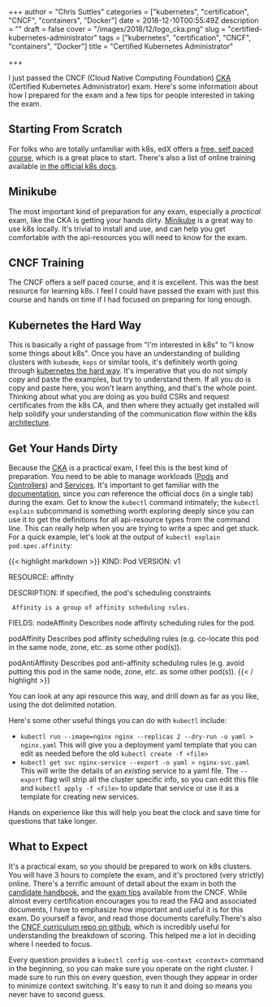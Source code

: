 +++
author = "Chris Suttles"
categories = ["kubernetes", "certification", "CNCF", "containers", "Docker"]
date = 2018-12-10T00:55:49Z
description = ""
draft = false
cover = "/images/2018/12/logo_cka.png"
slug = "certified-kubernetes-administrator"
tags = ["kubernetes", "certification", "CNCF", "containers", "Docker"]
title = "Certified Kubernetes Administrator"

+++


I just passed the CNCF (Cloud Native Computing Foundation) [CKA](https://www.cncf.io/certification/cka/) (Certified Kubernetes Administrator) exam. Here's some information about how I prepared for the exam and a few tips for people interested in taking the exam.

## Starting From Scratch

For folks who are totally unfamiliar with k8s, edX offers a [free, self paced course](https://www.edx.org/course/introduction-to-kubernetes), which is a great place to start. There's also a list of online training available [in the official k8s docs](https://kubernetes.io/docs/tutorials/online-training/overview/).

## Minikube

The most important kind of preparation for any exam, especially a _practical_ exam, like the CKA is getting your hands dirty. [Minikube](https://github.com/kubernetes/minikube) is a great way to use k8s locally. It's trivial to install and use, and can help you get comfortable with the api-resources you will need to know for the exam.

## CNCF Training

The CNCF offers a self paced course, and it is excellent. This was the best resource for learning k8s. I feel I could have passed the exam with just this course and hands on time if I had focused on preparing for long enough.

## Kubernetes the Hard Way

This is basically a right of passage from "I'm interested in k8s" to "I know some things about k8s". Once you have an understanding of building clusters with `kubeadm`, `kops` or similar tools, it's definitely worth going through [kubernetes the hard way](https://github.com/kelseyhightower/kubernetes-the-hard-way). It's imperative that you do not simply copy and paste the examples, but try to understand them. If all you do is copy and paste here, you won't learn anything, and that's the whole point. Thinking about what you are doing as you build CSRs and request certificates from the k8s CA, and then where they actually get installed will help solidify your understanding of the communication flow within the k8s [architecture](https://kubernetes.io/docs/concepts/architecture/).

## Get Your Hands Dirty

Because the [CKA](https://www.cncf.io/certification/cka/) is a practical exam, I feel this is the best kind of preparation. You need to be able to manage workloads ([Pods](https://kubernetes.io/docs/concepts/workloads/pods/) and [Controllers](https://kubernetes.io/docs/concepts/workloads/controllers/)) and [Services](https://kubernetes.io/docs/concepts/services-networking/service/). It's important to get familiar with the [documentation](https://kubernetes.io/docs/home/?path=users&persona=cluster-operator&level=foundational), since you _can_ reference the official docs (in a single tab) during the exam. Get to know the `kubectl` command intimately; the `kubectl explain` subcommand is something worth exploring deeply since you can use it to get the definitions for all api-resource types from the command line. This can really help when you are trying to write a spec and get stuck. For a quick example, let's look at the output of `kubectl explain pod.spec.affinity`:

{{< highlight markdown >}}
KIND:     Pod
VERSION:  v1

RESOURCE: affinity <Object>

DESCRIPTION:
     If specified, the pod's scheduling constraints

     Affinity is a group of affinity scheduling rules.

FIELDS:
   nodeAffinity	<Object>
     Describes node affinity scheduling rules for the pod.

   podAffinity	<Object>
     Describes pod affinity scheduling rules (e.g. co-locate this pod in the
     same node, zone, etc. as some other pod(s)).

   podAntiAffinity	<Object>
     Describes pod anti-affinity scheduling rules (e.g. avoid putting this pod
     in the same node, zone, etc. as some other pod(s)).
{{< / highlight >}}

You can look at any api resource this way, and drill down as far as you like, using the dot delimited notation.

Here's some other useful things you can do with `kubectl` include:

* `kubectl run --image=nginx nginx --replicas 2 --dry-run -o yaml > nginx.yaml` This will give you a deployment yaml template that you can edit as needed before the old `kubectl create -f <file>`
* `kubectl get svc nginx-service --export -o yaml > nginx-svc.yaml` This will write the details of an _existing_ service to a yaml file. The `--export` flag will strip all the cluster specific info, so you can edit this file and `kubectl apply -f <file>` to update that service or use it as a template for creating new services.

Hands on experience like this will help you beat the clock and save time for questions that take longer.

## What to Expect

It's a practical exam, so you should be prepared to work on k8s clusters. You will have 3 hours to complete the exam, and it's proctored (very strictly) online. There's a terrific amount of detail about the exam in both the [candidate handbook](https://www.cncf.io/certification/candidate-handbook), and the [exam tips](https://www.cncf.io/certification/tips) available from the CNCF. While almost every certification encourages you to read the FAQ and associated documents, I have to emphasize how important and useful it is for this exam. Do yourself a favor, and read those documents carefully.There's also the [CNCF curriculum repo on github](https://github.com/cncf/curriculum), which is incredibly useful for understanding the breakdown of scoring. This helped me a lot in deciding where I needed to focus.

Every question provides a `kubectl config use-context <context>` command in the beginning, so you can make sure you operate on the right cluster. I made sure to run this on every question, even though they appear in order to minimize context switching. It's easy to run it and doing so means you never have to second guess.

